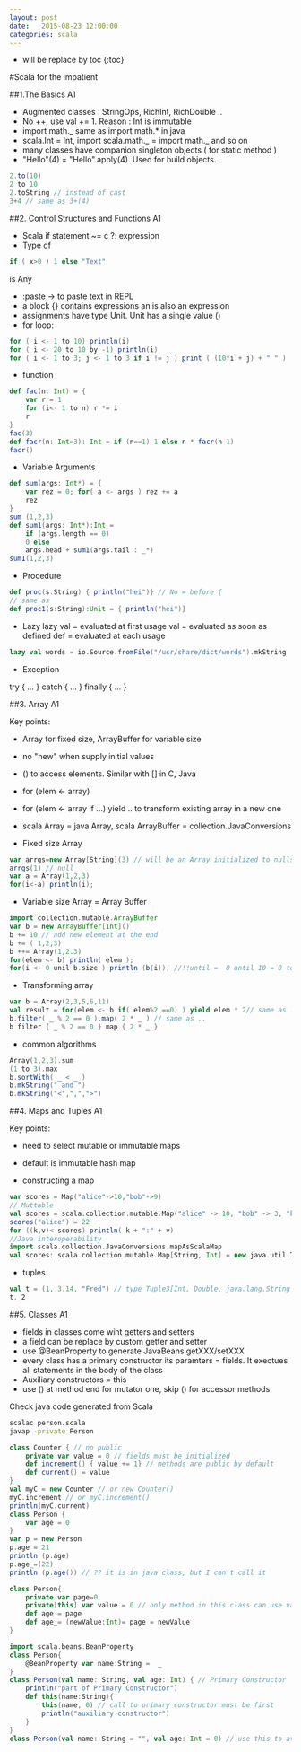 ```yaml
---
layout: post
date:   2015-08-23 12:00:00
categories: scala
---
```

* will be replace by toc
{:toc}

#Scala for the impatient

##1.The Basics A1

- Augmented classes : StringOps, RichInt, RichDouble ..
- No ++, use val += 1. Reason : Int is immutable
- import math._ same as import math.* in java
- scala.Int = Int, import scala.math._ = import math._ and so on
- many classes have companion singleton objects ( for static method )
- "Hello"(4) = "Hello".apply(4). Used for build objects.

~~~ scala
2.to(10)
2 to 10
2.toString // instead of cast
3+4 // same as 3+(4)
~~~

##2. Control Structures and Functions A1

- Scala if statement ~= c ?: expression
- Type of

~~~ scala
if ( x>0 ) 1 else "Text"
~~~
is Any

- \:paste -> to paste text in REPL
- a block {} contains expressions an is also an expression
- assignments have type Unit. Unit has a single value ()
- for loop:

~~~ scala
for ( i <- 1 to 10) println(i)
for ( i <- 20 to 10 by -1) println(i)
for ( i <- 1 to 3; j <- 1 to 3 if i != j ) print ( (10*i + j) + " " )
~~~
- function 

~~~ scala
def fac(n: Int) = {
    var r = 1
    for (i<- 1 to n) r *= i
    r
}
fac(3)
def facr(n: Int=3): Int = if (n==1) 1 else n * facr(n-1)
facr()
~~~
- Variable Arguments

~~~ scala
def sum(args: Int*) = {
    var rez = 0; for( a <- args ) rez += a
    rez
}
sum (1,2,3)
def sum1(args: Int*):Int =
    if (args.length == 0)
    0 else
    args.head + sum1(args.tail : _*)
sum1(1,2,3)
~~~
- Procedure

~~~ scala
def proc(s:String) { println("hei")} // No = before {
// same as
def proc1(s:String):Unit = { println("hei")}
~~~
- Lazy
lazy val = evaluated at first usage
val = evaluated as soon as defined
def = evaluated at each usage

~~~ scala
lazy val words = io.Source.fromFile("/usr/share/dict/words").mkString
~~~
- Exception

try { ... } catch { ... } finally { ... }

##3. Array A1

Key points:
- Array for fixed size, ArrayBuffer for variable size
- no "new" when supply initial values
- () to access elements. Similar with [] in C, Java
- for (elem <- array)
- for (elem <- array if ...) yield .. to transform existing array in a new one
- scala Array = java Array, scala ArrayBuffer = collection.JavaConversions

- Fixed size Array

~~~ scala
var arrgs=new Array[String](3) // will be an Array initialized to nulls, Int initialized to 0
arrgs(1) // null
var a = Array(1,2,3)
for(i<-a) println(i);
~~~

- Variable size Array = Array Buffer

~~~ scala
import collection.mutable.ArrayBuffer
var b = new ArrayBuffer[Int]()
b += 10 // add new element at the end
b += ( 1,2,3)
b ++= Array(1,2.3)
for(elem <- b) println( elem );
for(i <- 0 unil b.size ) println (b(i)); //!!until =  0 until 10 = 0 to 9
~~~

- Transforming array

~~~ scala
var b = Array(2,3,5,6,11)
val result = for(elem <- b if( elem%2 ==0) ) yield elem * 2// same as ..
b.filter( _ % 2 == 0 ).map( 2 * _ ) // same as ..
b filter { _ % 2 == 0 } map { 2 * _ }
~~~

- common algorithms

~~~ scala
Array(1,2,3).sum
(1 to 3).max
b.sortWith( _ < _ )
b.mkString(" and ")
b.mkString("<",",",">")
~~~

##4. Maps and Tuples A1

Key points:
- need to select mutable or immutable maps
- default is immutable hash map

- constructing a map

~~~ scala
var scores = Map("alice"->10,"bob"->9)
// Muttable
val scores = scala.collection.mutable.Map("alice" -> 10, "bob" -> 3, "bindy" -> 8)
scores("alice") = 22
for ((k,v)<-scores) println( k + ":" + v)
//Java interoperability
import scala.collection.JavaConversions.mapAsScalaMap
val scores: scala.collection.mutable.Map[String, Int] = new java.util.TreeMap[String, Int]
~~~

- tuples
~~~ scala
val t = (1, 3.14, "Fred") // type Tuple3[Int, Double, java.lang.String
t._2
~~~

##5. Classes A1

- fields in classes come wiht getters and setters
- a field can be replace by custom getter and setter
- use @BeanProperty to generate JavaBeans getXXX/setXXX
- every class has a primary constructor its paramters = fields. It exectues all statements in the body of the class
- Auxiliary constructors = this
- use () at method end for mutator one, skip () for accessor methods

Check java code generated from Scala
~~~ bash
scalac person.scala
javap -private Person
~~~

~~~scala
class Counter { // no public
	private var value = 0 // fields must be initialized
	def increment() { value += 1} // methods are public by default
	def current() = value
}
val myC = new Counter // or new Counter()
myC.increment // or myC.increment()
println(myC.current)
class Person {
	var age = 0
}
var p = new Person
p.age = 21
println (p.age)
p.age_=(22)
println (p.age()) // ?? it is in java class, but I can't call it

class Person{
	private var page=0
	private[this] var value = 0 // only method in this class can use value field
	def age = page
	def age_= (newValue:Int)= page = newValue
}

import scala.beans.BeanProperty
class Person{
	@BeanProperty var name:String =  _
}
class Person(val name: String, val age: Int) { // Primary Constructor
	println("part of Primary Constructor")
	def this(name:String){
		this(name, 0) // call to primary constructor must be first
		println("auxiliary constructor")
	}
}
class Person(val name: String = "", val age: Int = 0) // use this to avoid auxiliary constructors
~~~
